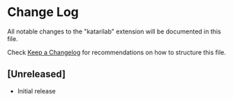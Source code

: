 # Change Log

All notable changes to the "katarilab" extension will be documented in this file.

Check [Keep a Changelog](http://keepachangelog.com/) for recommendations on how to structure this file.

## [Unreleased]

- Initial release